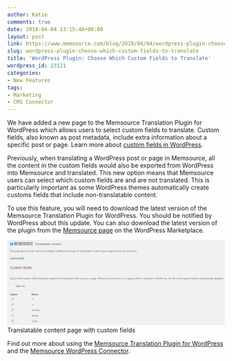 ```yaml
---
author: Katie
comments: true
date: 2018-04-04 13:15:48+00:00
layout: post
link: https://www.memsource.com/blog/2018/04/04/wordpress-plugin-choose-which-custom-fields-to-translate/
slug: wordpress-plugin-choose-which-custom-fields-to-translate
title: 'WordPress Plugin: Choose Which Custom Fields to Translate'
wordpress_id: 23121
categories:
- New Features
tags:
- Marketing
- CMS Connector
---
```


We have added a new page to the Memsource Translation Plugin for WordPress which allows users to select custom fields to translate. Custom fields, also known as post metadata, include extra information about a specific post or page. Learn more about [custom fields in WordPress](https://codex.wordpress.org/Using_Custom_Fields).


Previously, when translating a WordPress post or page in Memsource, all the content in the custom fields would also be exported from WordPress into Memsource and translated. This new option means that Memsource users can select which custom fields are and are not translated. This is particularly important as some WordPress themes automatically create customs fields that include non-translatable content.


To use this feature, you will need to download the latest version of the Memsource Translation Plugin for WordPress. You should be notified by WordPress about this update. You can also download the latest version of the plugin from the [Memsource page](https://wordpress.org/plugins/memsource-connector/) on the WordPress Marketplace.




[![](/uploads/2018/04/WordPress_Translatable-Content-e1522832018605.png)](/uploads/2018/04/WordPress_Translatable-Content.png) Translatable content page with custom fields



Find out more about using the [Memsource Translation Plugin for WordPress](https://help.memsource.com/hc/en-us/articles/360001156791) and the [Memsource WordPress Connector](https://help.memsource.com/hc/en-us/articles/115003948452-Connectors#WordPress_1).





